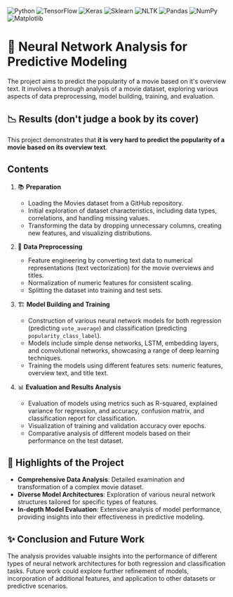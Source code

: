 ![Python](https://img.shields.io/badge/python-v3.7+-brightgreen.svg)
![TensorFlow](https://img.shields.io/badge/tensorflow-v2.0+-blue.svg)
![Keras](https://img.shields.io/badge/keras-v2.3+-purple.svg)
![Sklearn](https://img.shields.io/badge/scikit_learn-v0.22+-lightgrey.svg)
![NLTK](https://img.shields.io/badge/NLTK-v3.4+-blueviolet.svg)
![Pandas](https://img.shields.io/badge/pandas-v1.0+-yellow.svg)
![NumPy](https://img.shields.io/badge/numpy-v1.18+-orange.svg)
![Matplotlib](https://img.shields.io/badge/matplotlib-v3.2+-red.svg)


# 🧠 Neural Network Analysis for Predictive Modeling 

The project aims to predict the popularity of a movie based on it's overview text. It involves a thorough analysis of a movie dataset, exploring various aspects of data preprocessing, model building, training, and evaluation.

## 📉 Results (don't judge a book by its cover)

This project demonstrates that **it is very hard to predict the popularity of a movie based on its overview text**.

## Contents

1. 📚 **Preparation**
   - Loading the Movies dataset from a GitHub repository.
   - Initial exploration of dataset characteristics, including data types, correlations, and handling missing values.
   - Transforming the data by dropping unnecessary columns, creating new features, and visualizing distributions.

2. 🔄 **Data Preprocessing**
   - Feature engineering by converting text data to numerical representations (text vectorization) for the movie overviews and titles.
   - Normalization of numeric features for consistent scaling.
   - Splitting the dataset into training and test sets.

3. 🏗️ **Model Building and Training**
   - Construction of various neural network models for both regression (predicting `vote_average`) and classification (predicting `popularity_class_label`).
   - Models include simple dense networks, LSTM, embedding layers, and convolutional networks, showcasing a range of deep learning techniques.
   - Training the models using different features sets: numeric features, overview text, and title text.

4. 📊 **Evaluation and Results Analysis**
   - Evaluation of models using metrics such as R-squared, explained variance for regression, and accuracy, confusion matrix, and classification report for classification.
   - Visualization of training and validation accuracy over epochs.
   - Comparative analysis of different models based on their performance on the test dataset.

## 🌟 Highlights of the Project

- **Comprehensive Data Analysis**: Detailed examination and transformation of a complex movie dataset.
- **Diverse Model Architectures**: Exploration of various neural network structures tailored for specific types of features.
- **In-depth Model Evaluation**: Extensive analysis of model performance, providing insights into their effectiveness in predictive modeling.

## ✨ Conclusion and Future Work 

The analysis provides valuable insights into the performance of different types of neural network architectures for both regression and classification tasks. Future work could explore further refinement of models, incorporation of additional features, and application to other datasets or predictive scenarios.
